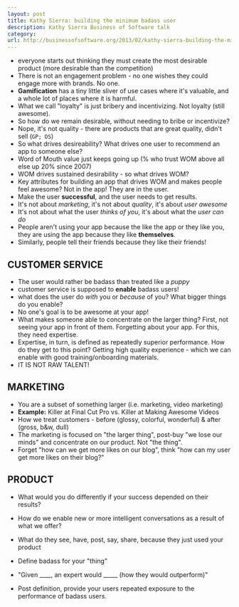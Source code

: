 ```yaml
---
layout: post
title: Kathy Sierra: building the minimum badass user
description: Kathy Sierra Business of Software talk
category: 
url: http://businessofsoftware.org/2013/02/kathy-sierra-building-the-minimum-badass-user-business-of-software-a-masterclass-in-thinking-about-software-product-development/ 
---
```


* everyone starts out thinking they must create the most desirable product
  (more desirable than the competition)
* There is not an engagement problem - no one wishes they could engage more
  with brands. No one.
* **Gamification** has a tiny little sliver of use cases where it's valuable,
  and a whole lot of places where it is harmful.
* What we call "loyalty" is just bribery and incentivizing. Not loyalty (still
  awesome).
* So how do we remain desirable, without needing to bribe or incentivize?
* Nope, it's not quality - there are products that are great quality, didn't
  sell (`GP; DS`)
* So what drives desireability? What drives one user to recommend an app to
  someone else?
* Word of Mouth value just keeps going up (% who trust WOM above all else up 
  20% since 2007)
* WOM drives sustained desirability - so what drives WOM?
* Key attributes for building an app that drives WOM and makes people feel awesome? 
  Not in the app! They are in the user.
* Make the user **successful**, and the user needs to get results.
* It's not about *marketing*, it's not about *quality*, it's about *user awesome*
* It's not about what the user *thinks of you*, it's about what the *user can do*
* People aren't using your app because the like the app or they like you, they
  are using the app because they like **themselves**.
* Similarly, people tell their friends because they like their friends!

## CUSTOMER SERVICE

* The user would rather be badass than treated like a *puppy*
* customer service is supposed to **enable** badass users!
* what does the user do *with* you or *because* of you? What bigger things do
  you enable?
* No one's goal is to be awesome at your app!
* What makes someone able to concentrate on the larger thing? First, not seeing
  your app in front of them. Forgetting about your app. For this, they need
  expertise.
* Expertise, in turn, is defined as repeatedly superior performance. How do
  they get to this point? Getting high quality experience - which we can enable
  with good training/onboarding materials.
* IT IS NOT RAW TALENT!

## MARKETING

* You are a subset of something larger (i.e. marketing, video marketing)
* **Example:** Killer at Final Cut Pro vs. Killer at Making Awesome Videos
* How we treat customers - before (glossy, colorful, wonderful) & after (gross,
  b&w, dull)
* The marketing is focused on "the larger thing", post-buy "we lose our minds"
  and concentrate on our product. Not "the thing".
* Forget "how can we get more likes on our blog", think "how can my user get
  more likes on their blog?"

## PRODUCT

* What would you do differently if your success depended on their results?
* How do we enable new or more intelligent conversations as a result of what we
  offer?
* What do they see, have, post, say, share, because they just used your product

* Define badass for your "thing"
* "Given ____, an expert would _____ (how they would outperform)"
* Post definition, provide your users repeated exposure to the performance of
  badass users.
